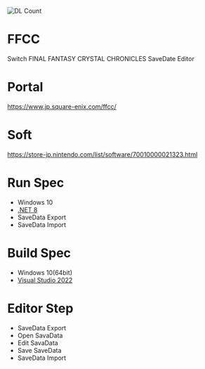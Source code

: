 ![DL Count](https://img.shields.io/github/downloads/turtle-insect/FFCC/total.svg)

# FFCC
Switch FINAL FANTASY CRYSTAL CHRONICLES SaveDate Editor

# Portal
https://www.jp.square-enix.com/ffcc/

# Soft
https://store-jp.nintendo.com/list/software/70010000021323.html

# Run Spec
* Windows 10
* [.NET 8](https://dotnet.microsoft.com/en-us/download/dotnet/8.0)
* SaveData Export
* SaveData Import

# Build Spec
* Windows 10(64bit)
* [Visual Studio 2022](https://visualstudio.microsoft.com/ja/vs/)

# Editor Step
* SaveData Export
* Open SavaData
* Edit SavaData
* Save SaveData
* SaveData Import
